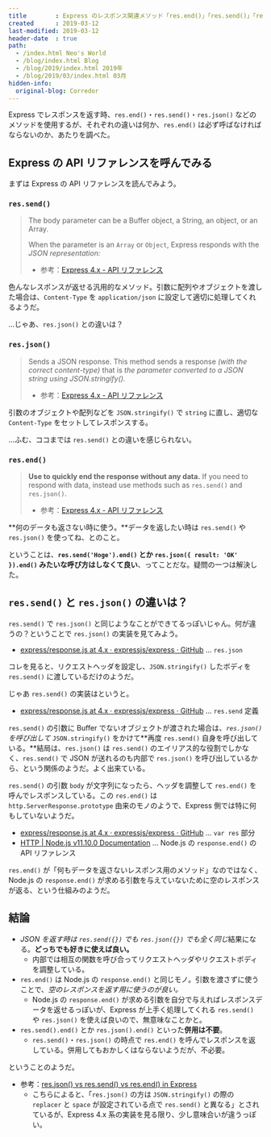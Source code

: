 ```yaml
---
title        : Express のレスポンス関連メソッド「res.end()」「res.send()」「res.json()」の違い
created      : 2019-03-12
last-modified: 2019-03-12
header-date  : true
path:
  - /index.html Neo's World
  - /blog/index.html Blog
  - /blog/2019/index.html 2019年
  - /blog/2019/03/index.html 03月
hidden-info:
  original-blog: Corredor
---
```


Express でレスポンスを返す時、`res.end()`・`res.send()`・`res.json()` などのメソッドを使用するが、それぞれの違いは何か、`res.end()` は必ず呼ばなければならないのか、あたりを調べた。

## Express の API リファレンスを呼んでみる

まずは Express の API リファレンスを読んでみよう。

### `res.send()`

> The body parameter can be a Buffer object, a String, an object, or an Array.
> 
> When the parameter is an `Array` or `Object`, Express responds with the *JSON representation:*
> 
> - 参考：[Express 4.x - API リファレンス](http://expressjs.com/ja/api.html#res.send)

色んなレスポンスが返せる汎用的なメソッド。引数に配列やオブジェクトを渡した場合は、`Content-Type` を `application/json` に設定して適切に処理してくれるようだ。

…じゃあ、`res.json()` との違いは？

### `res.json()`

> Sends a JSON response. This method sends a response *(with the correct content-type)* that is *the parameter converted to a JSON string using JSON.stringify().*
> 
> - 参考：[Express 4.x - API リファレンス](http://expressjs.com/ja/api.html#res.json)

引数のオブジェクトや配列などを `JSON.stringify()` で `string` に直し、適切な `Content-Type` をセットしてレスポンスする。

…ふむ、ココまでは `res.send()` との違いを感じられない。

### `res.end()`

> **Use to quickly end the response without any data.** If you need to respond with data, instead use methods such as `res.send()` and `res.json()`.
> 
> - 参考：[Express 4.x - API リファレンス](http://expressjs.com/ja/api.html#res.end)

**何のデータも返さない時に使う。**データを返したい時は `res.send()` や `res.json()` を使ってね、とのこと。

ということは、**`res.send('Hoge').end()` とか `res.json({ result: 'OK' }).end()` みたいな呼び方はしなくて良い**、ってことだな。疑問の一つは解決した。

## `res.send()` と `res.json()` の違いは？

`res.send()` で `res.json()` と同じようなことができてるっぽいじゃん。何が違うの？ということで `res.json()` の実装を見てみよう。

- [express/response.js at 4.x · expressjs/express · GitHub](https://github.com/expressjs/express/blob/4.x/lib/response.js#L227-L268) … `res.json`

コレを見ると、リクエストヘッダを設定し、`JSON.stringify()` したボディを `res.send()` に渡しているだけのようだ。

じゃあ `res.send()` の実装はというと。

- [express/response.js at 4.x · expressjs/express · GitHub](https://github.com/expressjs/express/blob/4.x/lib/response.js#L94-L225) … `res.send` 定義

`res.send()` の引数に Buffer でないオブジェクトが渡された場合は、*`res.json()` を呼び出して* `JSON.stringify()` をかけて**再度 `res.send()` 自身を呼び出している。**結局は、`res.json()` は `res.send()` のエイリアス的な役割でしかなく、`res.send()` で JSON が送れるのも内部で `res.json()` を呼び出しているから、という関係のようだ。よく出来ている。

`res.send()` の引数 `body` が文字列になったら、ヘッダを調整して `res.end()` を呼んでレスポンスしている。この `res.end()` は `http.ServerResponse.prototype` 由来のモノのようで、Express 側では特に何もしていないようだ。

- [express/response.js at 4.x · expressjs/express · GitHub](https://github.com/expressjs/express/blob/4.x/lib/response.js#L37-L42) … `var res` 部分
- [HTTP | Node.js v11.10.0 Documentation](https://nodejs.org/api/http.html#http_response_end_data_encoding_callback) … Node.js の `response.end()` の API リファレンス

`res.end()` が「何もデータを返さないレスポンス用のメソッド」なのではなく、Node.js の `response.end()` が求める引数を与えていないために空のレスポンスが返る、という仕組みのようだ。

## 結論

- *JSON を返す時は `res.send({})` でも `res.json({})` でも全く同じ*結果になる。**どっちでも好きに使えば良い。**
  - 内部では相互の関数を呼び合ってリクエストヘッダやリクエストボディを調整している。
- `res.end()` は Node.js の `response.end()` と同じモノ。引数を渡さずに使うことで、*空のレスポンスを返す用に使うのが良い。*
  - Node.js の `response.end()` が求める引数を自分で与えればレスポンスデータを返せるっぽいが、Express が上手く処理してくれる `res.send()` や `res.json()` を使えば良いので、無意味なことかと。
- `res.send().end()` とか `res.json().end()` といった**併用は不要**。
  - `res.send()`・`res.json()` の時点で `res.end()` を呼んでレスポンスを返している。併用してもおかしくはならないようだが、不必要。

ということのようだ。

- 参考：[res.json() vs res.send() vs res.end() in Express](https://fullstack-developer.academy/res-json-vs-res-send-vs-res-end-in-express/)
  - こちらによると、「`res.json()` の方は `JSON.stringify()` の際の `replacer` と `space` が設定されている点で `res.send()` と異なる」とされているが、Express 4.x 系の実装を見る限り、少し意味合いが違うっぽい。
